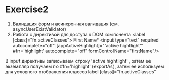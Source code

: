 # Exercise2

1. Валидация форм и асинхронная валидация (см. asyncUserExistValidator)
2. Работа с директивой для доступа к DOM компонента
<label [class]="fn.activeClasses">
            First Name<span class="req">*</span>
          </label>
          <input type="text" required autocomplete="off" [appActiveHighlight]="'active hightlight'"  #fn='highlight' autocomplete="off"   formControlName="firstName"/>

В input директивы записываем строку 'active hightlight' , затем ее экземпляр получаем по #fn='highlight' (exportAs), затем ее используем для условного отображения классов label [class]="fn.activeClasses"